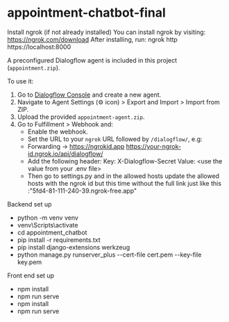 # appointment-chatbot-final
Install ngrok (if not already installed)
You can install ngrok by visiting: https://ngrok.com/download
After installing, run:
ngrok http https://localhost:8000

A preconfigured Dialogflow agent is included in this project (`appointment.zip`).

To use it:

1. Go to [Dialogflow Console](https://dialogflow.cloud.google.com/) and create a new agent.
2. Navigate to Agent Settings (⚙️ icon) > Export and Import > Import from ZIP.
3. Upload the provided `appointment-agent.zip`.
4. Go to Fulfillment > Webhook and:
   - Enable the webhook.
   - Set the URL to your `ngrok` URL followed by `/dialogflow/`, e.g:
   - Forwarding -> https://ngrokid.app 
     https://your-ngrok-id.ngrok.io/api/dialogflow/
   - Add the following header:
     Key: X-Dialogflow-Secret
     Value: <use the value from your .env file>
   - Then go to settings.py and in the allowed hosts update the allowed hosts with the ngrok id but this time without the full link just like this :"5fd4-81-111-240-39.ngrok-free.app"

Backend set up
   - python -m venv venv
   - venv\Scripts\activate
   - cd appointment_chatbot
   - pip install -r requirements.txt
   - pip install django-extensions werkzeug
   - python manage.py runserver_plus --cert-file cert.pem --key-file key.pem
     
Front end set up
- npm install
- npm run serve
- npm install
- npm run serve


